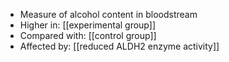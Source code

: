 - Measure of alcohol content in bloodstream  
- Higher in: [[experimental group]]  
- Compared with: [[control group]]  
- Affected by: [[reduced ALDH2 enzyme activity]]